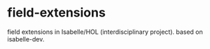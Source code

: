 # field-extensions
field extensions in Isabelle/HOL (interdisciplinary project).
based on isabelle-dev.
